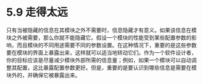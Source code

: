 # 5.9 走得太远

只有当被隐藏的信息在其模块之外不需要时，信息隐藏才有意义。如果该信息在模块之外被需要，那么你就不能隐藏它。假设一个模块的性能受到某些配置参数的影响，而且模块的不同用途需要不同的参数设置。在这种情况下，重要的是这些参数要在模块的界面上暴露出来，这样就可以适当地转动它们。作为一个软件设计者，你的目标应该是尽量减少模块外部所需的信息量；例如，如果一个模块可以自动调整其配置，这比暴露配置参数更好。但是，重要的是要认识到哪些信息是需要在模块外的，并确保它被暴露出来。
